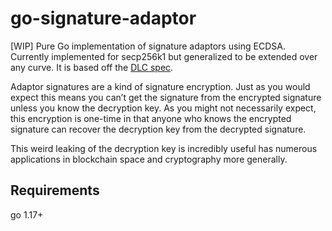 # go-signature-adaptor

[WIP] Pure Go implementation of signature adaptors using ECDSA. Currently implemented for secp256k1 but generalized to be extended over any curve. It is based off the [DLC spec](https://github.com/discreetlogcontracts/dlcspecs/blob/master/ECDSA-adaptor.md).

Adaptor signatures are a kind of signature encryption. Just as you would expect this means you can’t get the signature from the encrypted signature unless you know the decryption key. As you might not necessarily expect, this encryption is one-time in that anyone who knows the encrypted signature can recover the decryption key from the decrypted signature.

This weird leaking of the decryption key is incredibly useful has numerous applications in blockchain space and cryptography more generally.

## Requirements

go 1.17+
